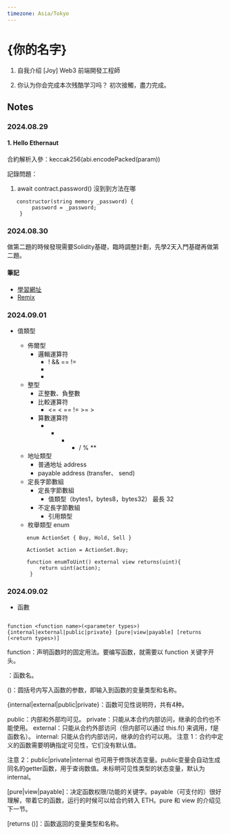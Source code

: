 ```yaml
---
timezone: Asia/Tokyo
---
```


# {你的名字}

1. 自我介绍
   [Joy] Web3 前端開發工程師

2. 你认为你会完成本次残酷学习吗？
   初次接觸，盡力完成。

## Notes

<!-- Content_START -->

### 2024.08.29

#### 1. Hello Ethernaut

合約解析入參：keccak256(abi.encodePacked(param))

記錄問題：

1. await contract.password() 沒到到方法在哪

```solidity
   constructor(string memory _password) {
        password = _password;
    }
```


### 2024.08.30
做第二題的時候發現需要Solidity基礎，臨時調整計劃，先學2天入門基礎再做第二題。


#### 筆記
- [學習網址](https://www.wtf.academy/docs/solidity-101/HelloWeb3/)
- [Remix](https://remix.ethereum.org/)

### 2024.09.01

- 值類型

  - 佈爾型
    - 邏輯運算符
      - ! && == !=
      -
      -
  - 整型
    - 正整數、負整數
    - 比較運算符
      - <= < == != >= >
    - 算數運算符
      - - - - / % \*\*
  - 地址類型
    - 普通地址 address
    - payable address (transfer、 send)
  - 定長字節數組
    - 定長字節數組
      - 值類型（bytes1，bytes8，bytes32） 最長 32
    - 不定長字節數組
      - 引用類型
  - 枚舉類型 enum

  ```solidity
     enum ActionSet { Buy, Hold, Sell }

     ActionSet action = ActionSet.Buy;

     function enumToUint() external view returns(uint){
         return uint(action);
      }
  ```

### 2024.09.02

- 函數
```solidity

function <function name>(<parameter types>) {internal|external|public|private} [pure|view|payable] [returns (<return types>)]

```

function：声明函数时的固定用法。要编写函数，就需要以 function 关键字开头。

<function name>：函数名。

(<parameter types>)：圆括号内写入函数的参数，即输入到函数的变量类型和名称。

{internal|external|public|private}：函数可见性说明符，共有4种。

public：内部和外部均可见。
private：只能从本合约内部访问，继承的合约也不能使用。
external：只能从合约外部访问（但内部可以通过 this.f() 来调用，f是函数名）。
internal: 只能从合约内部访问，继承的合约可以用。
注意 1：合约中定义的函数需要明确指定可见性，它们没有默认值。

注意 2：public|private|internal 也可用于修饰状态变量。public变量会自动生成同名的getter函数，用于查询数值。未标明可见性类型的状态变量，默认为internal。

[pure|view|payable]：决定函数权限/功能的关键字。payable（可支付的）很好理解，带着它的函数，运行的时候可以给合约转入 ETH。pure 和 view 的介绍见下一节。

[returns ()]：函数返回的变量类型和名称。


<!-- Content_END -->
